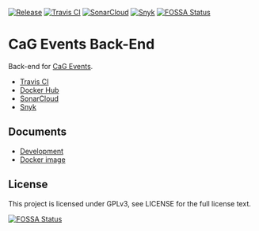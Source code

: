 [![Release](https://img.shields.io/github/release/CasualGaming/cag-events-backend.svg)](https://github.com/CasualGaming/cag-events-backend/releases)
[![Travis CI](https://travis-ci.com/CasualGaming/cag-events-backend.svg?branch=master)](https://travis-ci.com/CasualGaming/cag-events-backend)
[![SonarCloud](https://sonarcloud.io/api/project_badges/measure?branch=master&project=CasualGaming_cag-events-backend&metric=alert_status)](https://sonarcloud.io/dashboard?id=CasualGaming_cag-events-backend)
[![Snyk](https://snyk.io/test/github/CasualGaming/cag-events-backend/badge.svg)](https://snyk.io/test/github/CasualGaming/cag-events-backend)
[![FOSSA Status](https://app.fossa.io/api/projects/git%2Bgithub.com%2FCasualGaming%2Fcag-events-backend.svg?type=shield)](https://app.fossa.io/projects/git%2Bgithub.com%2FCasualGaming%2Fcag-events-backend?ref=badge_shield)

# CaG Events Back-End
Back-end for [CaG Events](https://github.com/CasualGaming/cag-events).

- [Travis CI](https://travis-ci.com/CasualGaming/cag-events-backend)
- [Docker Hub](https://hub.docker.com/r/casualgaming/cag-events-backend)
- [SonarCloud](https://sonarcloud.io/dashboard?id=CasualGaming_cag-events-backend)
- [Snyk](https://snyk.io/test/github/CasualGaming/cag-events-backend)

## Documents
- [Development](docs/development/development.md)
- [Docker image](docs/technical/docker-image.md)

## License
This project is licensed under GPLv3, see LICENSE for the full license text.


[![FOSSA Status](https://app.fossa.io/api/projects/git%2Bgithub.com%2FCasualGaming%2Fcag-events-backend.svg?type=large)](https://app.fossa.io/projects/git%2Bgithub.com%2FCasualGaming%2Fcag-events-backend?ref=badge_large)